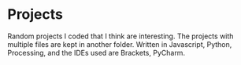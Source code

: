 # Projects
Random projects I coded that I think are interesting. The projects with multiple files are kept in another folder.
Written in Javascript, Python, Processing, and the IDEs used are Brackets, PyCharm.
